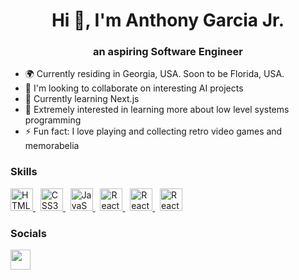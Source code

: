 <h1 align="center">Hi 👋, I'm Anthony Garcia Jr.</h1>

<h3 align="center">an aspiring Software Engineer</h3>

*   🌍  Currently residing in Georgia, USA. Soon to be Florida, USA.
*   👯  I'm looking to collaborate on interesting AI projects
*   🌱  Currently learning Next.js
*   🧠  Extremely interested in learning more about low level systems programming
*   ⚡  Fun fact: I love playing and collecting retro video games and memorabelia

### Skills

<a href="https://developer.mozilla.org/en-US/docs/Glossary/HTML5" target="_blank" rel="noreferrer">
  <img src="https://raw.githubusercontent.com/danielcranney/readme-generator/main/public/icons/skills/html5-colored.svg" width="36" height="36" alt="HTML5" />
</a> &nbsp;
<a href="https://developer.mozilla.org/en-US/docs/Glossary/CSS" target="_blank" rel="noreferrer">
  <img src="https://raw.githubusercontent.com/danielcranney/readme-generator/main/public/icons/skills/css3-colored.svg" width="36" height="36" alt="CSS3" />
</a> &nbsp;
<a href="https://developer.mozilla.org/en-US/docs/Web/JavaScript" target="_blank" rel="noreferrer">
  <img src="https://raw.githubusercontent.com/danielcranney/readme-generator/main/public/icons/skills/javascript-colored.svg" width="36" height="36" alt="JavaScript" />
</a> &nbsp;
<a href="https://reactjs.org/" target="_blank" rel="noreferrer">
  <img src="https://raw.githubusercontent.com/danielcranney/readme-generator/main/public/icons/skills/react-colored.svg" width="36" height="36" alt="React" />
</a> &nbsp;
<a href="https://nextjs.org/" target="_blank" rel="noreferrer">
  <img src="https://raw.githubusercontent.com/danielcranney/readme-generator/main/public/icons/skills/nextjs.svg" width="36" height="36" alt="React" />
</a> &nbsp;
<a href="https://tailwindcss.com/" target="_blank" rel="noreferrer">
  <img src="https://raw.githubusercontent.com/danielcranney/readme-generator/main/public/icons/skills/tailwindcss-colored.svg" width="36" height="36" alt="React" />
</a>

### Socials

<a href="https://www.linkedin.com/in/anthony-j-garcia-jr/" target="_blank" rel="noreferrer">
  <img src="https://raw.githubusercontent.com/danielcranney/readme-generator/main/public/icons/socials/linkedin.svg" width="32" height="32" />
</a>
